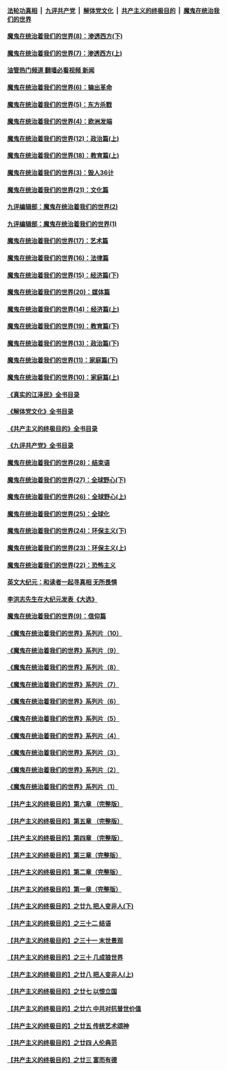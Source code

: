 ####  [法轮功真相](../../../../basic/blob/master/README.md?t=10311331) &nbsp;|&nbsp; [九评共产党](../../../../9ping.md/blob/master/README.md?t=10311331) &nbsp;|&nbsp; [解体党文化](../../../../jtdwh.md/blob/master/README.md?t=10311331)  &nbsp;|&nbsp; [共产主义的终极目的](../../../../gczydzjmd.md/blob/master/README.md?t=10311331) &nbsp;|&nbsp; [魔鬼在统治我们的世界](../../../../mgztzwmdsj.md/blob/master/README.md?t=10311331) 

#### [魔鬼在统治着我们的世界(8)：渗透西方(下)](../pages/nsc422/n10429603.md?t=10311331) 

#### [魔鬼在统治着我们的世界(7)：渗透西方(上)](../pages/nsc422/n10426013.md?t=10311331) 

#### [油管热门频道 翻墙必看视频 新闻](http://209.250.226.216:81/youtube.html?10311331)

#### [魔鬼在统治着我们的世界(6)：输出革命](../pages/nsc422/n10421536.md?t=10311331) 

#### [魔鬼在统治着我们的世界(5)：东方杀戮](../pages/nsc422/n10417707.md?t=10311331) 

#### [魔鬼在统治着我们的世界(4)：欧洲发端](../pages/nsc422/n10414890.md?t=10311331) 

#### [魔鬼在统治着我们的世界(12)：政治篇(上)](../pages/nsc422/n10444576.md?t=10311331) 

#### [魔鬼在统治着我们的世界(18)：教育篇(上)](../pages/nsc422/n10526970.md?t=10311331) 

#### [魔鬼在统治着我们的世界(3)：毁人36计](../pages/nsc422/n10411583.md?t=10311331) 

#### [魔鬼在统治着我们的世界(21)：文化篇](../pages/nsc422/n10597706.md?t=10311331) 

#### [九评编辑部：魔鬼在统治着我们的世界(2)](../pages/nsc422/n10410036.md?t=10311331) 

#### [九评编辑部：魔鬼在统治着我们的世界(1)](../pages/nsc422/n10406825.md?t=10311331) 

#### [魔鬼在统治着我们的世界(17)：艺术篇](../pages/nsc422/n10499093.md?t=10311331) 

#### [魔鬼在统治着我们的世界(16)：法律篇](../pages/nsc422/n10485969.md?t=10311331) 

#### [魔鬼在统治着我们的世界(15)：经济篇(下)](../pages/nsc422/n10469975.md?t=10311331) 

#### [魔鬼在统治着我们的世界(20)：媒体篇](../pages/nsc422/n10586579.md?t=10311331) 

#### [魔鬼在统治着我们的世界(14)：经济篇(上)](../pages/nsc422/n10457370.md?t=10311331) 

#### [魔鬼在统治着我们的世界(19)：教育篇(下)](../pages/nsc422/n10564808.md?t=10311331) 

#### [魔鬼在统治着我们的世界(13)：政治篇(下)](../pages/nsc422/n10448270.md?t=10311331) 

#### [魔鬼在统治着我们的世界(11)：家庭篇(下)](../pages/nsc422/n10440961.md?t=10311331) 

#### [魔鬼在统治着我们的世界(10)：家庭篇(上)](../pages/nsc422/n10435448.md?t=10311331) 

#### [《真实的江泽民》全书目录](../pages/nsc422/n13721399.md?t=10311331) 

#### [《解体党文化》全书目录](../pages/nsc422/n13721157.md?t=10311331) 

#### [《共产主义的终极目的》全书目录](../pages/nsc422/n13721048.md?t=10311331) 

#### [《九评共产党》全书目录](../pages/nsc422/n13708085.md?t=10311331) 

#### [魔鬼在统治着我们的世界(28)：结束语](../pages/nsc422/n10936246.md?t=10311331) 

#### [魔鬼在统治着我们的世界(27)：全球野心(下)](../pages/nsc422/n10928319.md?t=10311331) 

#### [魔鬼在统治着我们的世界(26)：全球野心(上)](../pages/nsc422/n10900318.md?t=10311331) 

#### [魔鬼在统治着我们的世界(25)：全球化](../pages/nsc422/n10788205.md?t=10311331) 

#### [魔鬼在统治着我们的世界(24)：环保主义(下)](../pages/nsc422/n10695307.md?t=10311331) 

#### [魔鬼在统治着我们的世界(23)：环保主义(上)](../pages/nsc422/n10688613.md?t=10311331) 

#### [魔鬼在统治着我们的世界(22)：恐怖主义](../pages/nsc422/n10614727.md?t=10311331) 

#### [英文大纪元：和读者一起寻真相 无所畏惧](../pages/nsc422/n12542027.md?t=10311331) 

#### [李洪志先生在大纪元发表《大选》](../pages/nsc422/n12534746.md?t=10311331) 

#### [魔鬼在统治着我们的世界(9)：信仰篇](../pages/nsc422/n10432159.md?t=10311331) 

#### [《魔鬼在统治着我们的世界》系列片（10）](../pages/nsc422/n12292670.md?t=10311331) 

#### [《魔鬼在统治着我们的世界》系列片（9）](../pages/nsc422/n12290859.md?t=10311331) 

#### [《魔鬼在统治着我们的世界》系列片（8）](../pages/nsc422/n12287445.md?t=10311331) 

#### [《魔鬼在统治着我们的世界》系列片（7）](../pages/nsc422/n12283425.md?t=10311331) 

#### [《魔鬼在统治着我们的世界》系列片（6）](../pages/nsc422/n12282314.md?t=10311331) 

#### [《魔鬼在统治着我们的世界》系列片（5）](../pages/nsc422/n12281419.md?t=10311331) 

#### [《魔鬼在统治着我们的世界》系列片（4）](../pages/nsc422/n12274024.md?t=10311331) 

#### [《魔鬼在统治着我们的世界》系列片（3）](../pages/nsc422/n12271322.md?t=10311331) 

#### [《魔鬼在统治着我们的世界》系列片（2）](../pages/nsc422/n12269049.md?t=10311331) 

#### [《魔鬼在统治着我们的世界》系列片（1）](../pages/nsc422/n12267575.md?t=10311331) 

#### [【共产主义的终极目的】第六章 （完整版）](../pages/nsc422/n11428913.md?t=10311331) 

#### [【共产主义的终极目的】第五章 （完整版）](../pages/nsc422/n11428912.md?t=10311331) 

#### [【共产主义的终极目的】第四章 （完整版）](../pages/nsc422/n11428907.md?t=10311331) 

#### [【共产主义的终极目的】第三章（完整版）](../pages/nsc422/n11428848.md?t=10311331) 

#### [【共产主义的终极目的】第二章（完整版）](../pages/nsc422/n11428831.md?t=10311331) 

#### [【共产主义的终极目的】第一章（完整版）](../pages/nsc422/n11417651.md?t=10311331) 

#### [【共产主义的终极目的】之廿九 把人变非人(下)](../pages/nsc422/n11344140.md?t=10311331) 

#### [【共产主义的终极目的】之三十二 结语](../pages/nsc422/n11360535.md?t=10311331) 

#### [【共产主义的终极目的】之三十一 末世景观](../pages/nsc422/n11351129.md?t=10311331) 

#### [【共产主义的终极目的】之三十 几成狼世界](../pages/nsc422/n11348280.md?t=10311331) 

#### [【共产主义的终极目的】之廿八 把人变非人(上)](../pages/nsc422/n11340492.md?t=10311331) 

#### [【共产主义的终极目的】之廿七 以恨立国](../pages/nsc422/n11336944.md?t=10311331) 

#### [【共产主义的终极目的】之廿六 中共对抗普世价值](../pages/nsc422/n11324785.md?t=10311331) 

#### [【共产主义的终极目的】之廿五 传统艺术颂神](../pages/nsc422/n11296396.md?t=10311331) 

#### [【共产主义的终极目的】之廿四 人伦典范](../pages/nsc422/n11296397.md?t=10311331) 

#### [【共产主义的终极目的】之廿三 富而有德](../pages/nsc422/n11283598.md?t=10311331) 

<img src='http://gfw-breaker.win/goodnews/indexes/nsc422.md' width='0px' height='0px'/>
